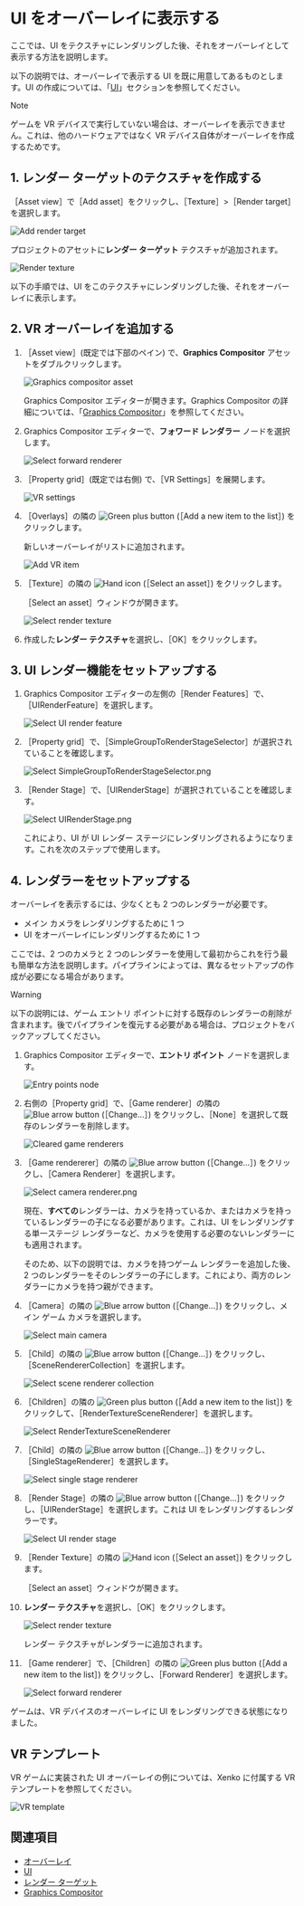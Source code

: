 # UI をオーバーレイに表示する

ここでは、UI をテクスチャにレンダリングした後、それをオーバーレイとして表示する方法を説明します。

以下の説明では、オーバーレイで表示する UI を既に用意してあるものとします。UI の作成については、「[UI](../ui/index.md)」セクションを参照してください。

> [!NOTE]
> ゲームを VR デバイスで実行していない場合は、オーバーレイを表示できません。これは、他のハードウェアではなく VR デバイス自体がオーバーレイを作成するためです。

## 1. レンダー ターゲットのテクスチャを作成する

［Asset view］で［Add asset］をクリックし、［Texture］>［Render target］を選択します。

![Add render target](../graphics/graphics-compositor/media/add-render-target.png)

プロジェクトのアセットに**レンダー ターゲット** テクスチャが追加されます。

![Render texture](../graphics/graphics-compositor/media/render-target-texture-in-asset-view.png)

以下の手順では、UI をこのテクスチャにレンダリングした後、それをオーバーレイに表示します。

## 2. VR オーバーレイを追加する

1. ［Asset view］(既定では下部のペイン) で、**Graphics Compositor** アセットをダブルクリックします。

    ![Graphics compositor asset](../graphics/graphics-compositor/media/graphics-compositor-asset.png)

    Graphics Compositor エディターが開きます。Graphics Compositor の詳細については、「[Graphics Compositor](../graphics/graphics-compositor/index.md)」を参照してください。

2. Graphics Compositor エディターで、**フォワード レンダラー** ノードを選択します。

    ![Select forward renderer](media/select-forward-renderer.png)

3. ［Property grid］(既定では右側) で、［VR Settings］を展開します。

    ![VR settings](media/vr-settings.png)

4. ［Overlays］の隣の ![Green plus button](~/manual/game-studio/media/green-plus-icon.png) (［Add a new item to the list］) をクリックします。

    新しいオーバーレイがリストに追加されます。

    ![Add VR item](media/add-overlay.png)

5. ［Texture］の隣の ![Hand icon](~/manual/game-studio/media/hand-icon.png) (［Select an asset］) をクリックします。

   ［Select an asset］ウィンドウが開きます。

    ![Select render texture](../graphics/graphics-compositor/media/asset-picker-select-render-texture.png)

6. 作成した**レンダー テクスチャ**を選択し、［OK］をクリックします。

## 3. UI レンダー機能をセットアップする

1. Graphics Compositor エディターの左側の［Render Features］で、［UIRenderFeature］を選択します。

    ![Select UI render feature](media/select-UI-render-feature.png)

2. ［Property grid］で、［SimpleGroupToRenderStageSelector］が選択されていることを確認します。

    ![Select SimpleGroupToRenderStageSelector.png](media/select-SimpleGroupToRenderStageSelector.png)

3. ［Render Stage］で、［UIRenderStage］が選択されていることを確認します。

    ![Select UIRenderStage.png](media/select-UIRenderStage.png)

    これにより、UI が UI レンダー ステージにレンダリングされるようになります。これを次のステップで使用します。

## 4. レンダラーをセットアップする

オーバーレイを表示するには、少なくとも 2 つのレンダラーが必要です。

* メイン カメラをレンダリングするために 1 つ
* UI をオーバーレイにレンダリングするために 1 つ

ここでは、2 つのカメラと 2 つのレンダラーを使用して最初からこれを行う最も簡単な方法を説明します。パイプラインによっては、異なるセットアップの作成が必要になる場合があります。

> [!WARNING]
> 以下の説明には、ゲーム エントリ ポイントに対する既存のレンダラーの削除が含まれます。後でパイプラインを復元する必要がある場合は、プロジェクトをバックアップしてください。

1. Graphics Compositor エディターで、**エントリ ポイント** ノードを選択します。

    ![Entry points node](../graphics/graphics-compositor/media/entry-points-node.png)

2. 右側の［Property grid］で、［Game renderer］の隣の ![Blue arrow button](~/manual/game-studio/media/blue-arrow-icon.png) (［Change...］) をクリックし、［None］を選択して既存のレンダラーを削除します。

    ![Cleared game renderers](../graphics/graphics-compositor/media/game-renderers-cleared.png)

3. ［Game rendererer］の隣の ![Blue arrow button](~/manual/game-studio/media/blue-arrow-icon.png) (［Change...］) をクリックし、［Camera Renderer］を選択します。

    ![Select camera renderer.png](media/select-camera-renderer.png)

    現在、**すべての**レンダラーは、カメラを持っているか、またはカメラを持っているレンダラーの子になる必要があります。これは、UI をレンダリングする単一ステージ レンダラーなど、カメラを使用する必要のないレンダラーにも適用されます。

    そのため、以下の説明では、カメラを持つゲーム レンダラーを追加した後、2 つのレンダラーをそのレンダラーの子にします。これにより、両方のレンダラーにカメラを持つ親ができます。

4. ［Camera］の隣の ![Blue arrow button](~/manual/game-studio/media/blue-arrow-icon.png) (［Change...］) をクリックし、メイン ゲーム カメラを選択します。

    ![Select main camera](media/select-main-camera.png)

5. ［Child］の隣の ![Blue arrow button](~/manual/game-studio/media/blue-arrow-icon.png) (［Change...］) をクリックし、［SceneRendererCollection］を選択します。

    ![Select scene renderer collection](media/select-scene-renderer-collection.png)

6. ［Children］の隣の ![Green plus button](~/manual/game-studio/media/green-plus-icon.png) (［Add a new item to the list］) をクリックして、［RenderTextureSceneRenderer］を選択します。

    ![Select RenderTextureSceneRenderer](media/select-RenderTextureSceneRenderer.png)

7. ［Child］の隣の ![Blue arrow button](~/manual/game-studio/media/blue-arrow-icon.png) (［Change...］) をクリックし、［SingleStageRenderer］を選択します。

    ![Select single stage renderer](media/select-single-stage-renderer.png)

8. ［Render Stage］の隣の ![Blue arrow button](~/manual/game-studio/media/blue-arrow-icon.png) (［Change...］) をクリックし、［UIRenderStage］を選択します。これは UI をレンダリングするレンダラーです。

    ![Select UI render stage](media/select-UI-render-stage.png)

9. ［Render Texture］の隣の ![Hand icon](~/manual/game-studio/media/hand-icon.png) (［Select an asset］) をクリックします。

   ［Select an asset］ウィンドウが開きます。

10. **レンダー テクスチャ**を選択し、［OK］をクリックします。

    ![Select render texture](../graphics/graphics-compositor/media/asset-picker-select-render-texture.png)

    レンダー テクスチャがレンダラーに追加されます。

11. ［Game renderer］で、［Children］の隣の ![Green plus button](~/manual/game-studio/media/green-plus-icon.png) (［Add a new item to the list］) をクリックし、［Forward Renderer］を選択します。

    ![Select forward renderer](media/overlay-select-forward-renderer.png)

ゲームは、VR デバイスのオーバーレイに UI をレンダリングできる状態になりました。

## VR テンプレート

VR ゲームに実装された UI オーバーレイの例については、Xenko に付属する VR テンプレートを参照してください。

![VR template](media/template-virtual-reality.png)

## 関連項目

* [オーバーレイ](overlays.md)
* [UI](../ui/index.md)
* [レンダー ターゲット](../graphics/graphics-compositor/render-targets.md)
* [Graphics Compositor](../graphics/graphics-compositor/index.md)
